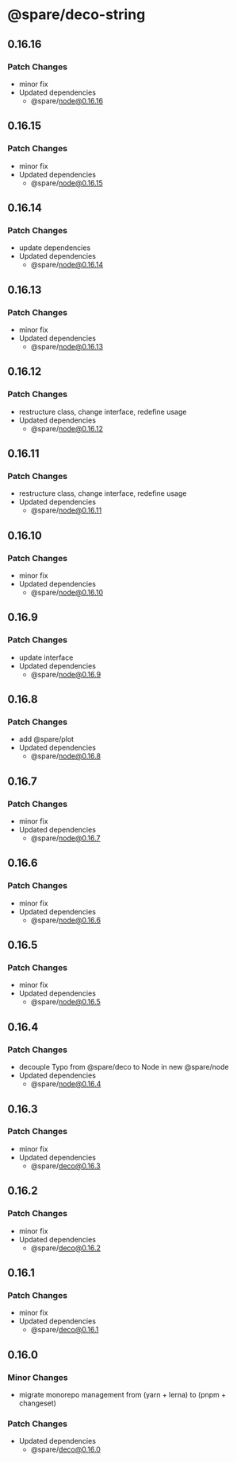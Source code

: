 # @spare/deco-string

## 0.16.16

### Patch Changes

- minor fix
- Updated dependencies
  - @spare/node@0.16.16

## 0.16.15

### Patch Changes

- minor fix
- Updated dependencies
  - @spare/node@0.16.15

## 0.16.14

### Patch Changes

- update dependencies
- Updated dependencies
  - @spare/node@0.16.14

## 0.16.13

### Patch Changes

- minor fix
- Updated dependencies
  - @spare/node@0.16.13

## 0.16.12

### Patch Changes

- restructure class, change interface, redefine usage
- Updated dependencies
  - @spare/node@0.16.12

## 0.16.11

### Patch Changes

- restructure class, change interface, redefine usage
- Updated dependencies
  - @spare/node@0.16.11

## 0.16.10

### Patch Changes

- minor fix
- Updated dependencies
  - @spare/node@0.16.10

## 0.16.9

### Patch Changes

- update interface
- Updated dependencies
  - @spare/node@0.16.9

## 0.16.8

### Patch Changes

- add @spare/plot
- Updated dependencies
  - @spare/node@0.16.8

## 0.16.7

### Patch Changes

- minor fix
- Updated dependencies
  - @spare/node@0.16.7

## 0.16.6

### Patch Changes

- minor fix
- Updated dependencies
  - @spare/node@0.16.6

## 0.16.5

### Patch Changes

- minor fix
- Updated dependencies
  - @spare/node@0.16.5

## 0.16.4

### Patch Changes

- decouple Typo from @spare/deco to Node in new @spare/node
- Updated dependencies
  - @spare/node@0.16.4

## 0.16.3

### Patch Changes

- minor fix
- Updated dependencies
  - @spare/deco@0.16.3

## 0.16.2

### Patch Changes

- minor fix
- Updated dependencies
  - @spare/deco@0.16.2

## 0.16.1

### Patch Changes

- minor fix
- Updated dependencies
  - @spare/deco@0.16.1

## 0.16.0

### Minor Changes

- migrate monorepo management from (yarn + lerna) to (pnpm + changeset)

### Patch Changes

- Updated dependencies
  - @spare/deco@0.16.0
